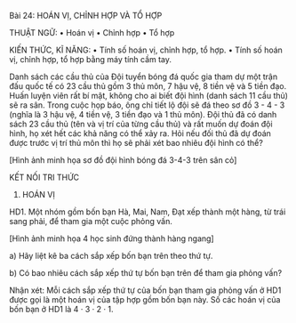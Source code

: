 Bài 24: HOÁN VỊ, CHỈNH HỢP VÀ TỔ HỢP

THUẬT NGỮ:
• Hoán vị
• Chỉnh hợp
• Tổ hợp

KIẾN THỨC, KĨ NĂNG:
• Tính số hoán vị, chỉnh hợp, tổ hợp.
• Tính số hoán vị, chỉnh hợp, tổ hợp bằng máy tính cầm tay.

Danh sách các cầu thủ của Đội tuyển bóng đá quốc gia tham dự một trận đấu quốc tế có 23 cầu thủ gồm 3 thủ môn, 7 hậu vệ, 8 tiền vệ và 5 tiền đạo. Huấn luyện viên rất bí mật, không cho ai biết đội hình (danh sách 11 cầu thủ) sẽ ra sân. Trong cuộc họp báo, ông chỉ tiết lộ đội sẽ đá theo sơ đồ 3 - 4 - 3 (nghĩa là 3 hậu vệ, 4 tiền vệ, 3 tiền đạo và 1 thủ môn). Đội thủ đã có danh sách 23 cầu thủ (tên và vị trí của từng cầu thủ) và rất muốn dự đoán đội hình, họ xét hết các khả năng có thể xảy ra. Hỏi nếu đối thủ đã dự đoán được trước vị trí thủ môn thì họ sẽ phải xét bao nhiêu đội hình có thể?

[Hình ảnh minh họa sơ đồ đội hình bóng đá 3-4-3 trên sân cỏ]

KẾT NỐI TRI THỨC

1. HOÁN VỊ

HD1. Một nhóm gồm bốn bạn Hà, Mai, Nam, Đạt xếp thành một hàng, từ trái sang phải, để tham gia một cuộc phỏng vấn.

[Hình ảnh minh họa 4 học sinh đứng thành hàng ngang]

a) Hãy liệt kê ba cách sắp xếp bốn bạn trên theo thứ tự.

b) Có bao nhiêu cách sắp xếp thứ tự bốn bạn trên để tham gia phỏng vấn?

Nhận xét: Mỗi cách sắp xếp thứ tự của bốn bạn tham gia phỏng vấn ở HD1 được gọi là một hoán vị của tập hợp gồm bốn bạn này. Số các hoán vị của bốn bạn ở HD1 là 4 · 3 · 2 · 1.